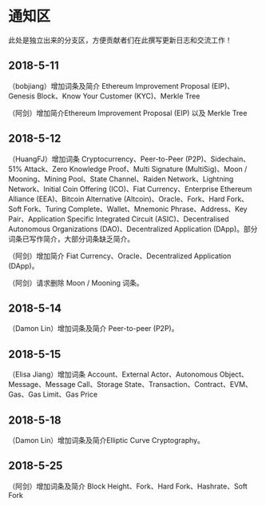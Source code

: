 # 通知区

此处是独立出来的分支区，方便贡献者们在此撰写更新日志和交流工作！

## 2018-5-11

（bobjiang）增加词条及简介 Ethereum Improvement Proposal (EIP)、Genesis Block、Know Your Customer (KYC)、Merkle Tree

（阿剑）增加简介Ethereum Improvement Proposal (EIP) 以及 Merkle Tree

## 2018-5-12

（HuangFJ）增加词条 Cryptocurrency、Peer-to-Peer (P2P)、Sidechain、51% Attack、Zero Knowledge Proof、Multi Signature (MultiSig)、Moon / Mooning、Mining Pool、State Channel、Raiden Network、Lightning Network、Initial Coin Offering (ICO)、Fiat Currency、Enterprise Ethereum Alliance (EEA)、Bitcoin Alternative (Altcoin)、Oracle、Fork、Hard Fork、Soft Fork、Turing Complete、Wallet、Mnemonic Phrase、Address、Key Pair、Application Specific Integrated Circuit (ASIC)、Decentralised Autonomous Organizations (DAO)、Decentralized Application (DApp)。部分词条已写作简介，大部分词条缺乏简介。

（阿剑）增加简介 Fiat Currency、Oracle、Decentralized Application (DApp)。

（阿剑）请求删除 Moon / Mooning 词条。

## 2018-5-14

（Damon Lin）增加词条及简介 Peer-to-peer (P2P)。

## 2018-5-15

（Elisa Jiang）增加词条 Account、External Actor、Autonomous Object、Message、Message Call、Storage State、Transaction、Contract、EVM、Gas、Gas Limit、Gas Price

## 2018-5-18

（Damon Lin）增加词条及简介Elliptic Curve Cryptography。

## 2018-5-25

（阿剑）增加词条及简介 Block Height、Fork、Hard Fork、Hashrate、Soft Fork